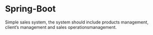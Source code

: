 # Spring-Boot
Simple sales system, the system should include products management, client’s management and sales operationsmanagement.
